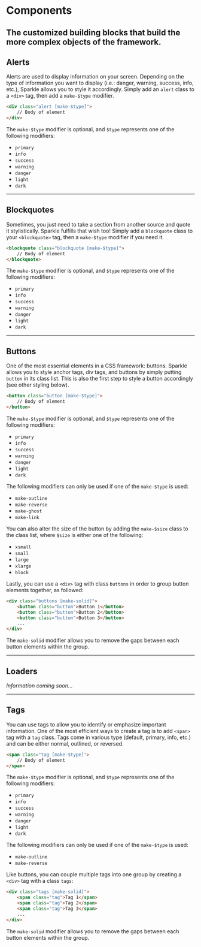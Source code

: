# Components
## The customized building blocks that build the more complex objects of the framework.

## __Alerts__
Alerts are used to display information on your screen. Depending on the type of information you want to display (i.e.: danger, warning, success, info, etc.), Sparkle allows you to style it accordingly. Simply add an `alert` class to a `<div>` tag, then add a `make-$type` modifier. 

```html
<div class="alert [make-$type]">
    // Body of element
</div>
```

The `make-$type` modifier is optional, and `$type` represents one of the following modifiers:
- `primary`
- `info`
- `success`
- `warning`
- `danger`
- `light`
- `dark`

---
## __Blockquotes__
Sometimes, you just need to take a section from another source and quote it stylistically. Sparkle fulfills that wish too! Simply add a `blockquote` class to your `<blockquote>` tag, then a `make-$type`
modifier if you need it.

```html
<blockquote class="blockquote [make-$type]">
    // Body of element
</blockquote>
```

The `make-$type` modifier is optional, and `$type` represents one of the following modifiers:
- `primary`
- `info`
- `success`
- `warning`
- `danger`
- `light`
- `dark`

---
## __Buttons__
One of the most essential elements in a CSS framework: buttons. Sparkle allows you to style anchor tags, div tags, and buttons by simply putting `button` in its class list. This is also the first step to style a button accordingly (see other styling below).

```html
<button class="button [make-$type]">
    // Body of element
</button>
```

The `make-$type` modifier is optional, and `$type` represents one of the following modifiers:
- `primary`
- `info`
- `success`
- `warning`
- `danger`
- `light`
- `dark`

The following modifiers can only be used if one of the `make-$type` is used:
- `make-outline`
- `make-reverse`
- `make-ghost`
- `make-link`

You can also alter the size of the button by adding the `make-$size` class to the class list, where `$size` is either one of the following:
- `xsmall`
- `small`
- `large`
- `xlarge`
- `block`

Lastly, you can use a `<div>` tag with class `buttons` in order to group button elements together, as followed:
```html
<div class="buttons [make-solid]">
    <button class="button">Button 1</button>
    <button class="button">Button 2</button>
    <button class="button">Button 3</button>
    ...
</div>
```

The `make-solid` modifier allows you to remove the gaps between each button elements within the group.

---
## __Loaders__
_Information coming soon..._

---
## __Tags__
You can use tags to allow you to identify or emphasize important information. One of the most efficient ways to create a tag is to add `<span>` tag with a `tag` class. Tags come in various type (default, primary, info, etc.) and can be either normal, outlined, or reversed.

```html
<span class="tag [make-$type]">
    // Body of element
</span>
```

The `make-$type` modifier is optional, and `$type` represents one of the following modifiers:
- `primary`
- `info`
- `success`
- `warning`
- `danger`
- `light`
- `dark`

The following modifiers can only be used if one of the `make-$type` is used:
- `make-outline`
- `make-reverse`

Like buttons, you can couple multiple tags into one group by creating a `<div>` tag with a class `tags`:
```html
<div class="tags [make-solid]">
    <span class="tag">Tag 1</span>
    <span class="tag">Tag 2</span>
    <span class="tag">Tag 3</span>
    ...
</div>
```
The `make-solid` modifier allows you to remove the gaps between each button elements within the group.